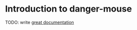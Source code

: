 # Introduction to danger-mouse

TODO: write [great documentation](http://jacobian.org/writing/what-to-write/)
